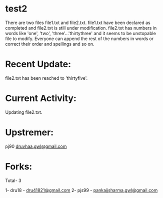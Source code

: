 # test2
There are two files file1.txt and file2.txt. file1.txt have been declared as completed and file2.txt is still under modification. file2.txt has numbers in words like 'one', 'two', 'three'...'thirtythree' and it seems to be unstopable file to modify. Everyone can append the rest of the numbers in words or correct their order and spellings and so on.

# Recent Update:
file2.txt has been reached to 'thirtyfive'.

# Current Activity:
Updating file2.txt.

# Upstremer:
pj90
druvhaa.gwl@gmail.com

# Forks:
Total- 3

1- dru18 - dru41821@gmail.com
2- pjs99 - pankajjsharma.gwl@gmail.com
